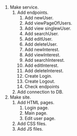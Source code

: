 1. Make service.
    1. Add endpoints.
        1. Add newUser.
        2. Add viewPageOfUsers.
        3. Add view singlewUser.
        4. Add searchUser.
        5. Add editUser.
        6. Add deleteUser.
        7. Add newInterest.
        8. Add viewInterest.
        9. Add searchInterest.
        10. Add editInterest.
        11. Add deleteInterest.
        12. Create Login.
        13. Create Logout.
        14. Check endpoints
    2. Add connection to DB.
1. Make site.
    1. Add HTML pages.
        1. Login page.
        2. Main page.
        3. Edit user page.
    2. Add CSS files.
    3. Add JS files.
